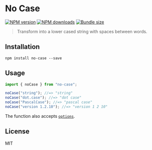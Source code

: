 # No Case

[![NPM version][npm-image]][npm-url]
[![NPM downloads][downloads-image]][downloads-url]
[![Bundle size][bundlephobia-image]][bundlephobia-url]

> Transform into a lower cased string with spaces between words.

## Installation

```
npm install no-case --save
```

## Usage

```js
import { noCase } from "no-case";

noCase("string"); //=> "string"
noCase("dot.case"); //=> "dot case"
noCase("PascalCase"); //=> "pascal case"
noCase("version 1.2.10"); //=> "version 1 2 10"
```

The function also accepts [`options`](https://github.com/blakeembrey/change-case#options).

## License

MIT

[npm-image]: https://img.shields.io/npm/v/no-case.svg?style=flat

[npm-url]: https://npmjs.org/package/no-case

[downloads-image]: https://img.shields.io/npm/dm/no-case.svg?style=flat

[downloads-url]: https://npmjs.org/package/no-case

[bundlephobia-image]: https://img.shields.io/bundlephobia/minzip/no-case.svg

[bundlephobia-url]: https://bundlephobia.com/result?p=no-case
